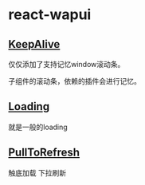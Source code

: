 # react-wapui


## [KeepAlive](./doc/KeepAlive.md) 

仅仅添加了支持记忆window滚动条。

子组件的滚动条，依赖的插件会进行记忆。

## [Loading](./doc/Loading.md)

就是一般的loading

## [PullToRefresh](./doc/PullToRefresh.md)

触底加载  下拉刷新
 